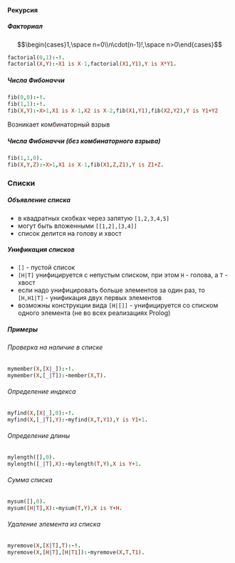 #### Рекурсия

##### Факториал

$$\begin{cases}1,\space n=0\\n\cdot(n-1)!,\space n>0\end{cases}$$

```prolog
factorial(0,1):-!.
factorial(X,Y):-X1 is X-1,factorial(X1,Y1),Y is X*Y1.
```

##### Числа Фибоначчи

```prolog
fib(0,0):-!.
fib(1,1):-!.
fib(X,Y):-X>1,X1 is X-1,X2 is X-2,fib(X1,Y1),fib(X2,Y2),Y is Y1+Y2
```

Возникает комбинаторный взрыв

##### Числа Фибоначчи (без комбинаторного взрыва)

```prolog
fib(1,1,0).
fib(X,Y,Z):-X>1,X1 is X-1,fib(X1,Z,Z1),Y is Z1+Z.
```

### Списки

##### Объявление списка

- в квадратных скобках через запятую
	`[1,2,3,4,5]`
- могут быть вложенными
	`[[1,2],[3,4]]`
- список делится на голову и хвост

##### Унификация списков

- `[]` - пустой список
- `[H|T]` унифицируется с непустым списком, при этом `H` - голова, а `T` - хвост
- если надо унифицировать больше элементов за один раз, то `[H,H1|T]` - унификация двух первых элементов
- возможны конструкции вида `[H|[]]` - унифицируется со списком одного элемента (не во всех реализациях Prolog)

##### Примеры

###### Проверка на наличие в списке

```prolog
mymember(X,[X|_]):-!.
mymember(X,[_|T]):-member(X,T).
```

###### Определение индекса

```prolog
myfind(X,[X|_],0):-!.
myfind(X,[_|T],Y):-myfind(X,T,Y1),Y is Y1+1.
```

###### Определение длины

```prolog
mylength([],0).
mylength([_|T],X):-mylength(T,Y),X is Y+1.
```

###### Сумма списка

```prolog
mysum([],0).
mysum([H|T],X):-mysum(T,Y),X is Y+H.
```

###### Удаление элемента из списка

```prolog
myremove(X,[X|T],T):-!.
myremove(X,[H|T],[H|T1]):-myremove(X,T,T1).
```